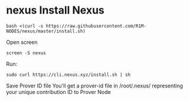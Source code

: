 # nexus<b> Install Nexus </b>

```
bash <(curl -s https://raw.githubusercontent.com/R1M-NODES/nexus/master/install.sh)
```

Open screen

```
screen -S nexus
```

Run:

```
sudo curl https://cli.nexus.xyz/install.sh | sh
```

Save Prover ID file
You'll get a prover-id file in /root/.nexus/ representing your unique contribution ID to Prover Node

